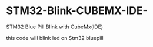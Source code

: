 # STM32-Blink-CUBEMX-IDE-
STM32 Blue Pill Blink with CubeMx(IDE)

this code will blink led on Stm32 bluepill
